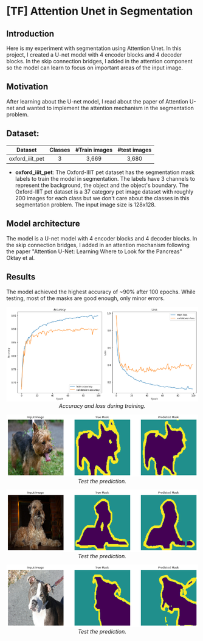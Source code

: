 # [TF] Attention Unet in Segmentation

## Introduction

Here is my experiment with segmentation using Attention Unet. In this project, I created a U-net model with 4 encoder blocks and 4 decoder blocks. In the skip connection bridges, I added in the attention component so the model can learn to focus on important areas of the input image.

## Motivation

After learning about the U-net model, I read about the paper of Attention U-net and wanted to implement the attention mechanism in the segmentation problem.

## Dataset:

| Dataset                | Classes |    #Train images      |        #test images        |
|------------------------|:-------:|:---------------------:|:--------------------------:|
| oxford_iiit_pet        |   3     |          3,669        |             3,680          |

  
- **oxford_iiit_pet**:
  The Oxford-IIIT pet dataset has the segmentation mask labels to train the model in segmentation. The labels have 3 channels to represent the background, the object and the object's boundary. The Oxford-IIIT pet dataset is a 37 category pet image dataset with roughly 200 images for each class but we don't care about the classes in this segmentation problem. The input image size is 128x128.


## Model architecture
The model is a U-net model with 4 encoder blocks and 4 decoder blocks. In the skip connection bridges, I added in an attention mechanism following the paper "Attention U-Net: Learning Where to Look for the Pancreas" Oktay et al.


## Results

The model achieved the highest accuracy of ~90% after 100 epochs. While testing, most of the masks are good enough, only minor errors.

<p align="center">
  <img src="loss_accuracy.png"><br/>
  <i>Accuracy and loss during training.</i>
</p>


<p align="center">
  <img src="test1.png"><br/>
  <i>Test the prediction.</i>
</p>

<p align="center">
  <img src="test2.png"><br/>
  <i>Test the prediction.</i>
</p>

<p align="center">
  <img src="test3.png"><br/>
  <i>Test the prediction.</i>
</p>


